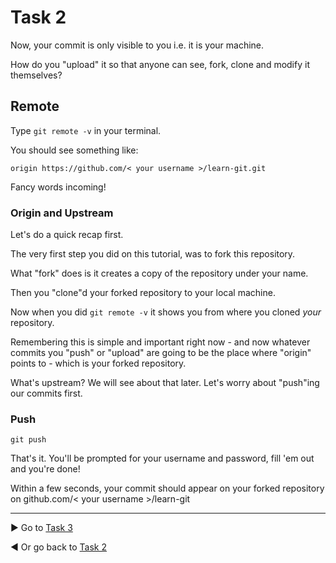 # Task 2

Now, your commit is only visible to you i.e. it is your machine.

How do you "upload" it so that anyone can see, fork, clone and modify it themselves?

## Remote

Type `git remote -v`  in your terminal.

You should see something like:

`
origin https://github.com/< your username >/learn-git.git
`

Fancy words incoming!

### Origin and Upstream

Let's do a quick recap first.

The very first step you did on this tutorial, was to fork this repository.

What "fork" does is it creates a copy of the repository under your name.

Then you "clone"d your forked repository to your local machine.

Now when you did `git remote -v` it shows you from where you cloned *your* repository.

Remembering this is simple and important right now - and now whatever commits you "push" or "upload" are going to be the place where "origin" points to - which is your forked repository.

What's upstream? We will see about that later. Let's worry about "push"ing our commits first.

### Push

`git push`

That's it. You'll be prompted for your username and password, fill 'em out and you're done!

Within a few seconds, your commit should appear on your forked repository on github.com/< your username >/learn-git

-------
:arrow_forward: Go to [Task 3](../task3/README.md)

:arrow_backward: Or go back to [Task 2](../task2/README.md)



